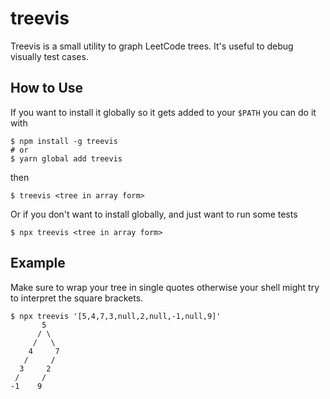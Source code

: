 # treevis

Treevis is a small utility to graph LeetCode trees. It's useful to debug visually test cases.

## How to Use

If you want to install it globally so it gets added to your `$PATH` you can do it with

```
$ npm install -g treevis
# or
$ yarn global add treevis
```

then

```
$ treevis <tree in array form>
```

Or if you don't want to install globally, and just want to run some tests

```
$ npx treevis <tree in array form>
```

## Example

Make sure to wrap your tree in single quotes otherwise your shell might try to interpret the square brackets.

```
$ npx treevis '[5,4,7,3,null,2,null,-1,null,9]'
       5
      / \
     /   \
    4     7
   /     /
  3     2
 /     /
-1    9
```
